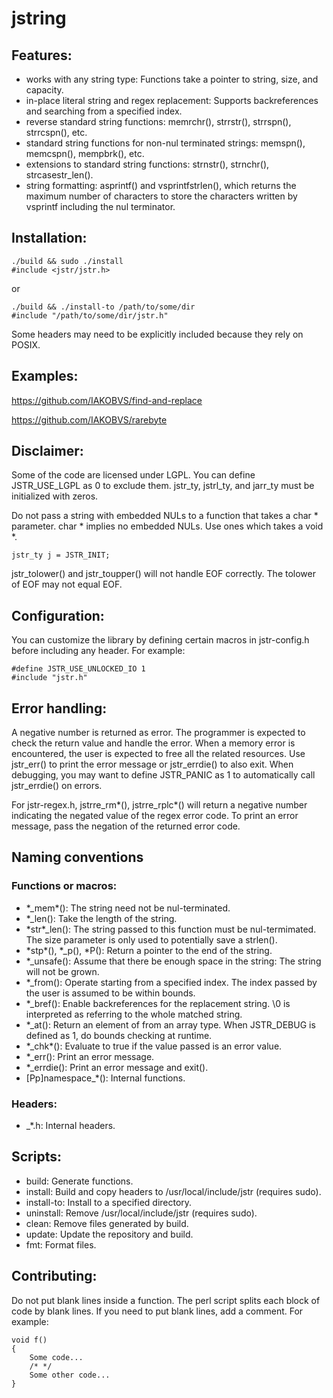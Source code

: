 # jstring

## Features:

- works with any string type: Functions take a pointer to string, size, and capacity.
- in-place literal string and regex replacement: Supports backreferences and
searching from a specified index.
- reverse standard string functions: memrchr\(\), strrstr\(\), strrspn\(\), strrcspn\(\),
etc.
- standard string functions for non-nul terminated strings: memspn\(\), memcspn\(\),
mempbrk\(\), etc.
- extensions to standard string functions: strnstr\(\), strnchr\(\), strcasestr\_len\(\).
- string formatting: asprintf\(\) and vsprintfstrlen\(\), which returns the maximum
number of characters to store the characters written by vsprintf including the
nul terminator.

## Installation:

```
./build && sudo ./install
#include <jstr/jstr.h>
```

or

```
./build && ./install-to /path/to/some/dir
#include "/path/to/some/dir/jstr.h"
```

Some headers may need to be explicitly included because they rely on POSIX.

## Examples:

https://github.com/IAKOBVS/find-and-replace

https://github.com/IAKOBVS/rarebyte

## Disclaimer:

Some of the code are licensed under LGPL. You can define JSTR\_USE\_LGPL as 0 to
exclude them. jstr\_ty, jstrl\_ty, and jarr\_ty must be initialized with zeros.

Do not pass a string with embedded NULs to a function that takes a char \*
parameter. char \* implies no embedded NULs. Use ones which takes a void \*.

```
jstr_ty j = JSTR_INIT;
```

jstr\_tolower\(\) and jstr\_toupper\(\) will not handle EOF correctly. The tolower of
EOF may not equal EOF.

## Configuration:

You can customize the library by defining certain macros in jstr-config.h before
including any header. For example:

```
#define JSTR_USE_UNLOCKED_IO 1
#include "jstr.h"
```

## Error handling:

A negative number is returned as error. The programmer is expected to check the return value
and handle the error. When a memory error is encountered, the user is expected to free
all the related resources. Use jstr\_err\(\) to print the error message or jstr\_errdie\(\)
to also exit. When debugging, you may want to define JSTR\_PANIC as 1 to automatically
call jstr\_errdie\(\) on errors.

For jstr-regex.h, jstrre\_rm\*\(\), jstrre\_rplc\*\(\) will return a negative number indicating
the negated value of the regex error code. To print an error message, pass the negation of
the returned error code.

## Naming conventions

### Functions or macros:
- \*\_mem\*\(\): The string need not be nul-terminated.
- \*\_len\(\): Take the length of the string.
- \*str\*\_len\(\): The string passed to this function must be nul-termimated.
The size parameter is only used to potentially save a strlen\(\).
- \*stp\*\(\), \*\_p\(\), \*P\(\): Return a pointer to the end of the string.
- \*\_unsafe\(\): Assume that there be enough space in the string: The string will
not be grown.
- \*\_from\(\): Operate starting from a specified index. The index passed by the user
is assumed to be within bounds.
- \*\_bref\(\): Enable backreferences for the replacement string. \0 is interpreted
as referring to the whole matched string.
- \*\_at\(\): Return an element of from an array type. When JSTR\_DEBUG is defined as
1, do bounds checking at runtime.
- \*\_chk\*\(\): Evaluate to true if the value passed is an error value.
- \*\_err\(\): Print an error message.
- \*\_errdie\(\): Print an error message and exit\(\).
- [Pp]namespace\_\*\(\): Internal functions.
### Headers:
- \_\*.h: Internal headers.

## Scripts:

- build: Generate functions.
- install: Build and copy headers to /usr/local/include/jstr \(requires sudo\).
- install-to: Install to a specified directory.
- uninstall: Remove /usr/local/include/jstr \(requires sudo\).
- clean: Remove files generated by build.
- update: Update the repository and build.
- fmt: Format files.

## Contributing:

Do not put blank lines inside a function. The perl script splits each block of
code by blank lines. If you need to put blank lines, add a comment. For example:
```
void f()
{
	Some code...
	/* */
	Some other code...
}
```
